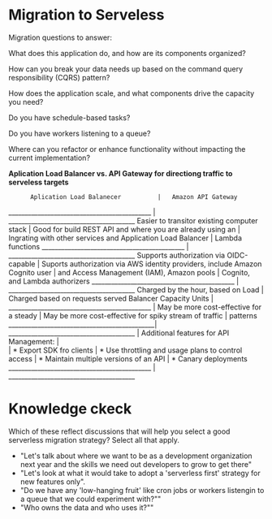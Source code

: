 # Migration to Serveless

Migration questions to answer:

What does this application do, and how are its components organized?

How can you break your data needs up based on the command query responsibility (CQRS) pattern?

How does the application scale, and what components drive the capacity you need?

Do you have schedule-based tasks?

Do you have workers listening to a queue?

Where can you refactor or enhance functionality without impacting the current implementation?

**Aplication Load Balancer vs. API Gateway for directiong traffic to serveless targets**


          Aplication Load Balanecer          |   Amazon API Gateway
____________________________________________ | _______________________________________
 Easier to transitor existing computer stack | Good for build REST API and
 where you are already using an              | Ingrating with other services and
 Application Load Balancer                   | Lambda functions
____________________________________________ | _______________________________________
 Supports authorization via OIDC-capable     | Suports authorization via AWS identity
 providers, include Amazon Cognito user      | and Access Management (IAM), Amazon
 pools                                       | Cognito, and Lambda authorizers
____________________________________________ | _______________________________________
 Charged by the hour, based on Load          | Charged based on requests served
 Balancer Capacity Units                     | 
____________________________________________ |
 May be more cost-effective for a steady     | May be more cost-effective for spiky
 stream of traffic                           | patterns
_____________________________________________| _______________________________________
                                             | Additional features for API Management:
                                             |  
                                             | * Export SDK fro clients
                                             | * Use throttling and usage plans to control access
                                             | * Maintain multiple versions of an API
                                             | * Canary deployments
____________________________________________ | _______________________________________



# Knowledge ckeck

Which of these reflect discussions that will help you select a good serverless migration strategy? Select all that apply. 

* "Let's talk about where we want to be as a development organization next
year and the skills we need out developers to grow to get there"
* "Let's look at what it would take to adopt a 'serverless first' strategy for new
features only".
* "Do we have any 'low-hanging fruit' like cron jobs or workers listengin to a
queue that we could experiment with?""
* "Who owns the data and who uses it?""
